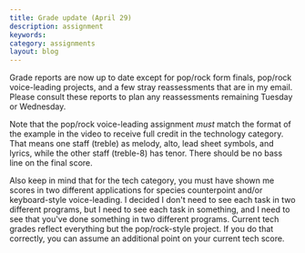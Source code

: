 ```yaml
---
title: Grade update (April 29)
description: assignment
keywords: 
category: assignments
layout: blog
---
```


Grade reports are now up to date except for pop/rock form finals, pop/rock voice-leading projects, and a few stray reassessments that are in my email. Please consult these reports to plan any reassessments remaining Tuesday or Wednesday.

Note that the pop/rock voice-leading assignment *must* match the format of the example in the video to receive full credit in the technology category. That means one staff (treble) as melody, alto, lead sheet symbols, and lyrics, while the other staff (treble-8) has tenor. There should be no bass line on the final score.

Also keep in mind that for the tech category, you must have shown me scores in two different applications for species counterpoint and/or keyboard-style voice-leading. I decided I don't need to see each task in two different programs, but I need to see each task in something, and I need to see that you've done something in two different programs. Current tech grades reflect everything but the pop/rock-style project. If you do that correctly, you can assume an additional point on your current tech score.